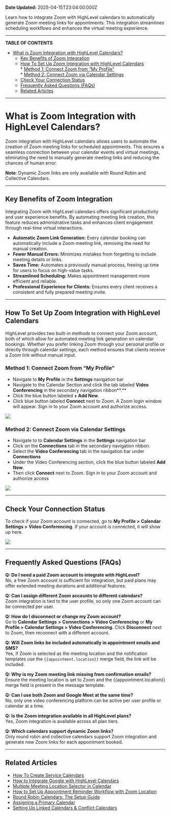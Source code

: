 **Date Updated:** 2025-04-15T23:04:00.000Z

Learn how to integrate Zoom with HighLevel calendars to automatically generate Zoom meeting links for appointments. This integration streamlines scheduling workflows and enhances the virtual meeting experience.

---

**TABLE OF CONTENTS**

* [What is Zoom Integration with HighLevel Calendars?](#What-is-Zoom-Integration-with-HighLevel-Calendars?)  
   * [Key Benefits of Zoom Integration](#Key-Benefits-of-Zoom-Integration)  
   * [How To Set Up Zoom Integration with HighLevel Calendars](#How-To-Set-Up-Zoom-Integration-with-HighLevel-Calendars)  
         * [Method 1: Connect Zoom from “My Profile”](#Method-1%3A%C2%A0Connect-Zoom-from-%E2%80%9CMy-Profile%E2%80%9D)  
         * [Method 2: Connect Zoom via Calendar Settings](#Method-2%3A%C2%A0Connect-Zoom-via-Calendar-Settings)  
   * [Check Your Connection Status](#Check-Your-Connection-Status)  
   * [Frequently Asked Questions (FAQs)](#Frequently-Asked-Questions-%28FAQs%29)  
   * [Related Articles](#Related-Articles)

---

# **What is Zoom Integration with HighLevel Calendars?**

  
Zoom integration with HighLevel calendars allows users to automate the creation of Zoom meeting links for scheduled appointments. This ensures a seamless connection between your calendar events and virtual meetings, eliminating the need to manually generate meeting links and reducing the chances of human error.  
  
**Note**: Dynamic Zoom links are only available with Round Robin and Collective Calendars.

---

## **Key Benefits of Zoom Integration**

  
Integrating Zoom with HighLevel calendars offers significant productivity and user experience benefits. By automating meeting link creation, this feature reduces administrative tasks and enhances client engagement through real-time virtual interactions.  
  
* **Automatic Zoom Link Generation:** Every calendar booking can automatically include a Zoom meeting link, removing the need for manual creation.
* **Fewer Manual Errors:** Minimizes mistakes from forgetting to include meeting details or links.
* **Saves Time:** Automates a previously manual process, freeing up time for users to focus on high-value tasks.
* **Streamlined Scheduling:** Makes appointment management more efficient and reliable.
* **Professional Experience for Clients:** Ensures every client receives a consistent and fully prepared meeting invite.

---

## **How To Set Up Zoom Integration with HighLevel Calendars**

  
HighLevel provides two built-in methods to connect your Zoom account, both of which allow for automated meeting link generation on calendar bookings. Whether you prefer linking Zoom through your personal profile or directly through calendar settings, each method ensures that clients receive a Zoom link without manual input.

  
### **Method 1:** Connect Zoom from “My Profile”

  
* Navigate to **My Profile** in the **Settings** navigation bar
* Navigate to the Calendar Section and click the tab labeled **Video Conferencing** in the secondary navigation ribbon**.**
* Click the blue button labeled **\+ Add New**.
* Click blue button labeled **Connect** next to Zoom. A Zoom login window will appear. Sign in to your Zoom account and authorize access.

**![](https://s3.amazonaws.com/cdn.freshdesk.com/data/helpdesk/attachments/production/155045060111/original/zud4q5MiZ0k7LHLU6A5Mkq11EpuUdzMltA.png?1744640417)**  

### **Method 2:** Connect Zoom via Calendar Settings

  
* Navigate to to **Calendar Settings** in the **Settings** navigation bar
* Click on the **Connections** tab in the secondary navigation ribbon.
* Select the **Video Conferencing** tab in the navigation bar under **Connections**
* Under the Video Conferencing section, click the blue button labeled **Add New**.
* Then click **Connect** next to Zoom. Sign in to your Zoom account and authorize access

![](https://s3.amazonaws.com/cdn.freshdesk.com/data/helpdesk/attachments/production/155044906616/original/eeNzLyA9tdU0lhQ98K5JxtFohCRxY9_8_w.png?1744312261)

---

## **Check Your Connection Status**

To check if your Zoom account is connected, go to **My Profile >** **Calendar Settings >** **Video Conferencing**. If your account is connected, it will show up here.

  
![](https://s3.amazonaws.com/cdn.freshdesk.com/data/helpdesk/attachments/production/155044906774/original/3a8AxwfvpQNN0HZTYP_GJc-AGna0g7xCYg.png?1744312564)

---

## **Frequently Asked Questions (FAQs)**

  
**Q: Do I need a paid Zoom account to integrate with HighLevel?**  
No, a free Zoom account is sufficient for integration, but paid plans may offer extended meeting durations and additional features.  
  
**Q: Can I assign different Zoom accounts to different calendars?**  
Zoom integration is tied to the user profile, so only one Zoom account can be connected per user.  
  
**Q: How do I disconnect or change my Zoom account?**  
Go to **Calendar Settings** **\>** **Connections** **\> Video Conferencing** or **My Profile > Calendar Settings > Video Conferencing.** Click **Disconnect** next to Zoom, then reconnect with a different account.

  
**Q: Will Zoom links be included automatically in appointment emails and SMS?**  
Yes, if Zoom is selected as the meeting location and the notification templates use the `{{appointment.location}}` merge field, the link will be included.

  
**Q: Why is my Zoom meeting link missing from confirmation emails?**  
Ensure the meeting location is set to Zoom and the {{appointment.location}}` `merge field is present in the message template.

  
**Q: Can I use both Zoom and Google Meet at the same time?**  
No, only one video conferencing platform can be active per user profile or calendar at a time.  
  
**Q: Is the Zoom integration available in all HighLevel plans?**  
Yes, Zoom integration is available across all plan tiers.

  
**Q: Which calendars support dynamic Zoom links?**  
 Only round robin and collective calendars support Zoom integration and generate new Zoom links for each appointment booked.

  
---

## **Related Articles**

[ ](https://help.gohighlevel.com/en/support/solutions/articles/155000001159)

* [How To Create Service Calendars](https://help.gohighlevel.com/en/support/solutions/articles/155000001159)
* [How to Integrate Google with HighLevel Calendars](https://help.gohighlevel.com/en/support/solutions/articles/155000002369)
* [Multiple Meeting Location Selector in Calendar](https://help.gohighlevel.com/en/support/solutions/articles/155000002706)
* [How to Set Up Appointment Reminder Workflow with Zoom Location](https://help.gohighlevel.com/en/support/solutions/articles/48001207666)
* [Round Robin Calendars: The Setup Guide](https://help.gohighlevel.com/en/support/solutions/articles/155000001485)
* [Assigning a Primary Calendar](https://help.gohighlevel.com/en/support/solutions/articles/155000002263)
* [Setting Up Linked Calendars & Conflict Calendars](https://help.gohighlevel.com/en/support/solutions/articles/155000002374)